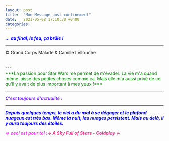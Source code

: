 ```yaml
---
layout: post
title:  "Mon Message post-confinement"
date:   2021-05-08 17:10:30 +0400
categories: 
---
```



<span style="color: blue">***... au final, le feu, ça brûle !***</span>
<br/>


---
&copy;  Grand Corps Malade & Camille Lellouche

<br>
---



<br>
<span style="color: green">***La passion pour Star Wars me permet de m'évader. La vie m'a quand même laissé des petites choses comme ça. Mais elle m'a aussi privé de ce qu'il y avait de plus important à mes yeux !***</span>



<br>

---
<span style="color: #8033ff">***C'est toujours d'actualité :***</span>

---
<span style="color: blue">***Depuis quelques temps, le ciel a du mal à se dégager et le plafond nuageux est très bas. Même la nuit, les nuages persistent. Mais au delà, il y aura toujours des étoiles.***</span>

<span style="color: #ff33f9">***=> ceci est pour toi :***</span><span style="color: #ff338d">***-> A Sky Full of Stars - Coldplay <-***</span>
  